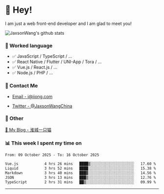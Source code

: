 # 👋 Hey!

I am just a web front-end developer and I am glad to meet you!

![JaxsonWang's github stats](https://github-readme-stats.vercel.app/api?username=JaxsonWang&&show_icons=true&&title_color=1abc9c&&icon_color=1abc9c)


### 📝 Worked language

- ✅ JavaScript / TypeScript / ...
- ✅ React Native / Flutter / UNI-App / Tora / ...
- ✅ Vue.js / React.js / ...
- ✅ Node.js / PHP / ...

### 📮 Contact Me

- [Email - i@iiong.com](mailto:i@iiong.com)

- [Twitter - @JaxsonWangChina](https://twitter.com/JaxsonWangChina)

### 🤪 Other

[📌 My Blog - 淮城一只猫](https://iiong.com)

### 📊 This week I spent my time on

<!--START_SECTION:waka-->

```txt
From: 09 October 2025 - To: 16 October 2025

Vue.js            4 hrs 26 mins   ████▒░░░░░░░░░░░░░░░░░░░░   17.60 %
Liquid            3 hrs 52 mins   ████░░░░░░░░░░░░░░░░░░░░░   15.38 %
Markdown          3 hrs 40 mins   ███▓░░░░░░░░░░░░░░░░░░░░░   14.56 %
JSON              3 hrs 13 mins   ███▒░░░░░░░░░░░░░░░░░░░░░   12.76 %
TypeScript        2 hrs 31 mins   ██▒░░░░░░░░░░░░░░░░░░░░░░   09.99 %
```

<!--END_SECTION:waka-->

---
